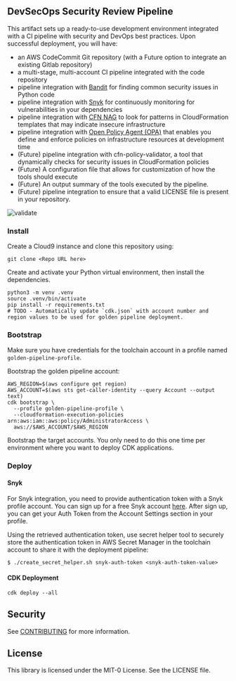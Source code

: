 
## DevSecOps Security Review Pipeline

This artifact sets up a ready-to-use development environment integrated with a CI pipeline with security and DevOps best practices. Upon successful deployment, you will have:

- an AWS CodeCommit Git repository (with a Future option to integrate an existing Gitlab repository)
- a multi-stage, multi-account CI pipeline integrated with the code repository  
- pipeline integration with [Bandit](https://github.com/PyCQA/bandit) for finding common security issues in Python code 
- pipeline integration with [Snyk](https://snyk.io/) for continuously monitoring for vulnerabilities in your dependencies
- pipeline integration with [CFN NAG](https://github.com/stelligent/cfn_nag) to look for patterns in 
  CloudFormation templates that may indicate insecure infrastructure
- pipeline integration with [Open Policy Agent (OPA)](https://www.openpolicyagent.org/) that enables you define and
  enforce policies on infrastructure resources at development time
- (Future) pipeline integration with cfn-policy-validator, a tool that dynamically checks for security issues in CloudFormation policies
- (Future) A configuration file that allows for customization of how the tools should execute
- (Future) An output summary of the tools executed by the pipeline.
- (Future) pipeline integration to ensure that a valid LICENSE file is present in your repository.

![validate](./assets/validate.png)

### Install

Create a Cloud9 instance and clone this repository using:
```
git clone <Repo URL here>
```

Create and activate your Python virtual environment, then install the dependencies.

```
python3 -m venv .venv
source .venv/bin/activate
pip install -r requirements.txt
# TODO - Automatically update `cdk.json` with account number and region values to be used for golden pipeline deployment.
```

### Bootstrap

Make sure you have credentials for the toolchain account in a profile named `golden-pipeline-profile`.

Bootstrap the golden pipeline account:
```
AWS_REGION=$(aws configure get region)
AWS_ACCOUNT=$(aws sts get-caller-identity --query Account --output text)
cdk bootstrap \
  --profile golden-pipeline-profile \
  --cloudformation-execution-policies arn:aws:iam::aws:policy/AdministratorAccess \
  aws://$AWS_ACCOUNT/$AWS_REGION
```

Bootstrap the target accounts. You only need to do this one time per environment where you want
to deploy CDK applications.

### Deploy
#### Snyk
For Snyk integration, you need to provide authentication token with a Snyk profile account. You can sign up for a
free Snyk account [here](https://app.snyk.io/login?cta=sign-up&loc=body&page=try-snyk). After sign up, you can get
your Auth Token from the Account Settings section in your profile.

Using the retrieved authentication token, use secret helper tool to securely store the authentication token 
in AWS Secret Manager in the toolchain account to share it with the deployment pipeline:
```
$ ./create_secret_helper.sh snyk-auth-token <snyk-auth-token-value>
```

#### CDK Deployment
```
cdk deploy --all
```

## Security

See [CONTRIBUTING](CONTRIBUTING.md#security-issue-notifications) for more information.

## License

This library is licensed under the MIT-0 License. See the LICENSE file.
